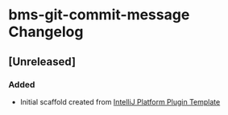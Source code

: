 <!-- Keep a Changelog guide -> https://keepachangelog.com -->

# bms-git-commit-message Changelog

## [Unreleased]
### Added
- Initial scaffold created from [IntelliJ Platform Plugin Template](https://github.com/JetBrains/intellij-platform-plugin-template)
